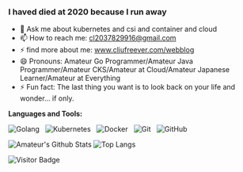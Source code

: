 <!--
**chenliu1993/chenliu1993** is a ✨ _special_ ✨ repository because its `README.md` (this file) appears on your GitHub profile.

I haved died at 2020 because I run away

- 🔭 I’m currently working on ...
- 🌱 I’m currently learning ...
- 👯 I’m looking to collaborate on ...
- 🤔 I’m looking for help with ...
- 💬 Ask me about ...
- 📫 How to reach me: 
- 😄 Pronouns: ...
- ⚡ Fun fact: ...
-->

### I haved died at 2020 because I run away

- 💬 Ask me about kubernetes and csi and container and cloud
- 📫 How to reach me: cl2037829916@gmail.com
- ⚡ find more about me: www.cliufreever.com/webblog
- 😄 Pronouns: Amateur Go Programmer/Amateur Java Programmer/Amateur CKS/Amateur at Cloud/Amateur Japanese Learner/Amateur at Everything
- ⚡ Fun fact: The last thing you want is to look back on your life and wonder... if only.

**Languages and Tools:** 

![Golang](https://img.shields.io/badge/-Golang-black?logo=golang&style=social)&nbsp;&nbsp;
![Kubernetes](https://img.shields.io/badge/-Kubernetes-black?logo=kubernetes&style=social)&nbsp;&nbsp;
![Docker](https://img.shields.io/badge/-Docker-black?logo=docker&style=social)&nbsp;&nbsp;
![Git](https://img.shields.io/badge/-Git-black?logo=git&style=social)&nbsp;&nbsp;
![GitHub](https://img.shields.io/badge/-GitHub-black?logo=github&style=social)&nbsp;&nbsp;

![Amateur's Github Stats](https://github-readme-stats.vercel.app/api?username=chenliu1993&count_private=true&show_icons=true&include_all_commits=true)
![Top Langs](https://github-readme-stats.vercel.app/api/top-langs/?username=chenliu1993&hide=TeX&layout=compact)

![Visitor Badge](https://visitor-badge.laobi.icu/badge?page_id=chenliu1993.chenliu1993)
